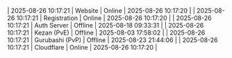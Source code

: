 | 2025-08-26 10:17:21 | Website | Online | 2025-08-26 10:17:20 |
| 2025-08-26 10:17:21 | Registration | Online | 2025-08-26 10:17:20 |
| 2025-08-26 10:17:21 | Auth Server | Offline | 2025-08-18 09:33:31 |
| 2025-08-26 10:17:21 | Kezan (PvE) | Offline | 2025-08-03 17:58:02 |
| 2025-08-26 10:17:21 | Gurubashi (PvP) | Offline | 2025-08-23 21:44:06 |
| 2025-08-26 10:17:21 | Cloudflare | Online | 2025-08-26 10:17:20 |
